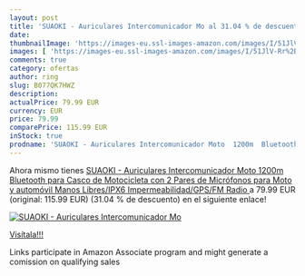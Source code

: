 ```yaml
---
layout: post
title: 'SUAOKI - Auriculares Intercomunicador Mo al 31.04 % de descuento'
date: 
thumbnailImage: 'https://images-eu.ssl-images-amazon.com/images/I/51JlV-Rr%2B8L._SL200_.jpg'
images: [ 'https://images-eu.ssl-images-amazon.com/images/I/51JlV-Rr%2B8L._SL200_.jpg' ]
comments: true
category: ofertas
author: ring
slug: B077QK7HWZ
description:
actualPrice: 79.99 EUR
currency: EUR
price: 79.99
comparePrice: 115.99 EUR
inStock: true
prodname: 'SUAOKI - Auriculares Intercomunicador Moto  1200m  Bluetooth para Casco de Motocicleta con 2 Pares de Micrófonos  para Moto y automóvil Manos Libres/IPX6 Impermeabilidad/GPS/FM Radio '
---
```


Ahora mismo tienes [SUAOKI - Auriculares Intercomunicador Moto  1200m  Bluetooth para Casco de Motocicleta con 2 Pares de Micrófonos  para Moto y automóvil Manos Libres/IPX6 Impermeabilidad/GPS/FM Radio ](https://www.amazon.es/dp/B077QK7HWZ/?tag=tolees-21) a 79.99 EUR (original: 115.99 EUR) (31.04 %  de descuento) en el siguiente enlace!

[![SUAOKI - Auriculares Intercomunicador Mo](https://images-eu.ssl-images-amazon.com/images/I/51JlV-Rr%2B8L._SL200_.jpg)](https://www.amazon.es/dp/B077QK7HWZ/?tag=tolees-21)

[Visítala!!!](https://www.amazon.es/dp/B077QK7HWZ/?tag=tolees-21)

Links participate in Amazon Associate program and might generate a comission on qualifying sales
